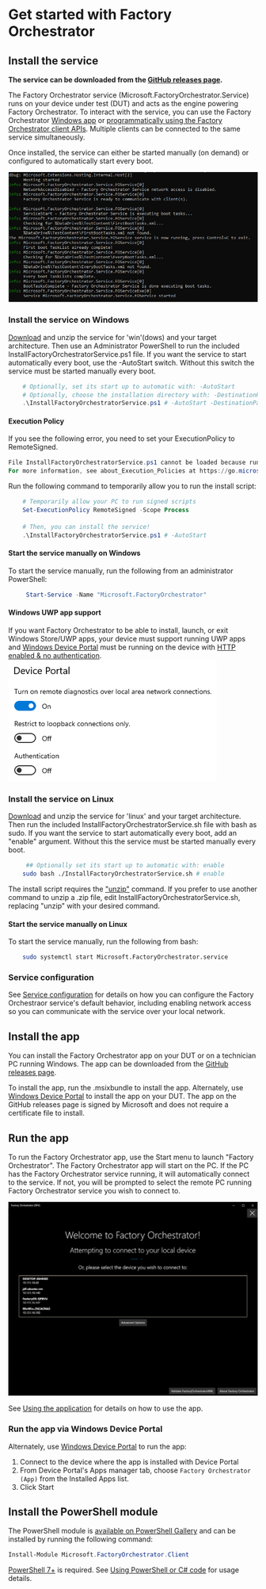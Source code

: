 
# Get started with Factory Orchestrator

## Install the service
**The service can be downloaded from the [GitHub releases page](https://github.com/microsoft/FactoryOrchestrator/releases).**

The Factory Orchestrator service (Microsoft.FactoryOrchestrator.Service) runs on your device under test (DUT) and acts as the engine powering Factory Orchestrator. To interact with the service, you can use the Factory Orchestrator [Windows app](use-the-factory-orchestrator-app.md) or [programmatically using the Factory Orchestrator client APIs](use-the-factory-orchestrator-api.md). Multiple clients can be connected to the same service simultaneously.

Once installed, the service can either be started manually (on demand) or configured to automatically start every boot.

![Image of service start](./images/service-start.png) 

### Install the service on Windows
[Download](https://github.com/microsoft/FactoryOrchestrator/releases) and unzip the service for 'win'(dows) and your target architecture. Then use an Administrator PowerShell to run the included InstallFactoryOrchestratorService.ps1 file. If you want the service to start automatically every boot, use the -AutoStart switch. Without this switch the service must be started manually every boot.

```PowerShell
    # Optionally, set its start up to automatic with: -AutoStart
    # Optionally, choose the installation directory with: -DestinationPath
    .\InstallFactoryOrchestratorService.ps1 # -AutoStart -DestinationPath C:\FactoryOrchestrator
```

#### Execution Policy
If you see the following error, you need to set your ExecutionPolicy to RemoteSigned.

```PowerShell
File InstallFactoryOrchestratorService.ps1 cannot be loaded because running scripts is disabled on this system.
For more information, see about_Execution_Policies at https://go.microsoft.com/fwlink/?LinkID=135170.
```

Run the following command to temporarily allow you to run the install script:
```powershell
    # Temporarily allow your PC to run signed scripts
    Set-ExecutionPolicy RemoteSigned -Scope Process

    # Then, you can install the service!
    .\InstallFactoryOrchestratorService.ps1 # -AutoStart
```

#### Start the service manually on Windows
To start the service manually, run the following from an administrator PowerShell:

```PowerShell
     Start-Service -Name "Microsoft.FactoryOrchestrator"
```

#### Windows UWP app support
If you want Factory Orchestrator to be able to install, launch, or exit Windows Store/UWP apps, your device must support running UWP apps and [Windows Device Portal](https://docs.microsoft.com/en-us/windows/uwp/debug-test-perf/device-portal) must be running on the device with [HTTP enabled & no authentication](https://docs.microsoft.com/en-us/windows/uwp/debug-test-perf/device-portal-desktop#turn-on-windows-device-portal).
![Image of WDP settings](./images/wdp-no-auth.png) 

### Install the service on Linux
[Download](https://github.com/microsoft/FactoryOrchestrator/releases) and unzip the service for 'linux' and your target architecture. Then run the included InstallFactoryOrchestratorService.sh file with bash as sudo. If you want the service to start automatically every boot, add an "enable" argument. Without this the service must be started manually every boot.

```Bash
     ## Optionally set its start up to automatic with: enable
    sudo bash ./InstallFactoryOrchestratorService.sh # enable
```

The install script requires the ["unzip"](https://linuxize.com/post/how-to-unzip-files-in-linux/#installing-unzip) command. If you prefer to use another command to unzip a .zip file, edit InstallFactoryOrchestratorService.sh, replacing "unzip" with your desired command.

#### Start the service manually on Linux
To start the service manually, run the following from bash:

```Bash
    sudo systemctl start Microsoft.FactoryOrchestrator.service
```

### Service configuration
See [Service configuration](../service-configuration) for details on how you can configure the Factory Orchestraor service's default behavior, including enabling network access so you can communicate with the service over your local network.

## Install the app

You can install the Factory Orchestrator app on your DUT or on a technician PC running Windows. The app can be downloaded from the [GitHub releases page](https://github.com/microsoft/FactoryOrchestrator/releases).

To install the app, run the .msixbundle to install the app. Alternately, use [Windows Device Portal](https://docs.microsoft.com/en-us/windows/uwp/debug-test-perf/device-portal) to install the app on your DUT. The app on the GitHub releases page is signed by Microsoft and does not require a certificate file to install.

## Run the app

To run the Factory Orchestrator app, use the Start menu to launch "Factory Orchestrator". The Factory Orchestrator app will start on the PC. If the PC has the Factory Orchestrator service running, it will automatically connect to the service. If not, you will be prompted to select the remote PC running Factory Orchestrator service you wish to connect to.

![Connect page of app](./images/connectpage.png)

See [Using the application](use-the-factory-orchestrator-app.md) for details on how to use the app.

### Run the app via Windows Device Portal
Alternately, use [Windows Device Portal](https://docs.microsoft.com/en-us/windows/uwp/debug-test-perf/device-portal) to run the app:

1. Connect to the device where the app is installed with Device Portal
2. From Device Portal's Apps manager tab, choose `Factory Orchestrator (App)` from the Installed Apps list.
3. Click Start

## Install the PowerShell module
The PowerShell module is [available on PowerShell Gallery](https://www.powershellgallery.com/packages/Microsoft.FactoryOrchestrator.Client/) and can be installed by running the following command:

```powershell
Install-Module Microsoft.FactoryOrchestrator.Client
```

[PowerShell 7+](https://docs.microsoft.com/en-us/powershell/scripting/install/installing-powershell) is required. See [Using PowerShell or C# code](use-the-factory-orchestrator-api.md) for usage details.